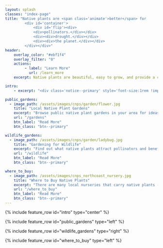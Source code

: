 ```yaml
---
layout: splash
classes: "index-page"
title: "Native plants are <span class='animate'>better</span> for 
         <div id='container'>
             <div id='flip'><div>
             <div>pollinators.</div></div>
             <div><div>drought.</div></div>
             <div><div>the planet.</div></div>
         </div></div>"    
header:
    overlay_color: "#ebf1f4"
    overlay_filter: "0"
    actions:
         - label: "Learn More"
           url: /learn_more
    excerpt: Native plants are beautiful, easy to grow, and provide a critical foundation for our local ecosystem. 

intro:
    - excerpt: "<div class='notice--primary' style='font-size:1rem !important;'>This website is under construction. New content is added weekly - check back soon for updates!</div>"

public_gardens:
  - image_path: /assets/images/cnps/garden/flower.jpg
    title: "Local Native Plant Gardens"
    excerpt: "Browse public native plant gardens in your area for ideas and inspiration."
    url: "/gardens"
    btn_label: "Read More"
    btn_class: "btn--primary"

wildlife_gardens:
  - image_path: /assets/images/cnps/garden/ladybug.jpg
    title: "Gardening for Wildlife"
    excerpt: "Find out what native plants attract pollinators and benefit other  wildlife."
    url: "/wildlife"
    btn_label: "Read More"
    btn_class: "btn--primary"

where_to_buy:
  - image_path: /assets/images/cnps_northcoast_nursery.jpg 
    title: "Where to Buy Native Plants"
    excerpt: "There are many local nurseries that carry native plants - and sources for native seeds online."
    url: "/where_to_buy"
    btn_label: "Read More"
    btn_class: "btn--primary"
---
```


{% include feature_row id="intro" type="center" %}

{% include feature_row id="public_gardens" type="left" %}

{% include feature_row id="wildlife_gardens" type="right" %}

{% include feature_row id="where_to_buy" type="left" %}

<!-- 
<div class="feature__wrapper">
     <div class="feature__item">
       <div class="archive__item">
           <div class="archive__item-teaser">
             <img src="/humboldtnativeplants/assets/splash/some-picture.jpg" alt="">
           </div>
         <div class="archive__item-body">
             <h2 class="archive__item-title">Conservation</h2>
             <div class="archive__item-excerpt">
                 <p> 
                    Whether you are adding a strip of native plants into your existing garden, or re-wilding a larger area, view our list of places you can buy native plants today. Visit these demonstration gardens for ideas!  
                </p>
                 <ul>
                     <li>
                         <a href="{{"/where_to_buy" | prepend:site.baseurl }}">
                             Where to Purchase Native Plants
                         </a>
                     </li>
                     <li>
                        <a href="{{'/garden/cnps-demo' | prepend:site.baseurl }}">
                       North Coast CNPS Garden (Eureka)
                        </a>
                     </li>
                     <li>
                        <a href="{{'/garden/arcata-marsh' | prepend:site.baseurl }}">
                        Arcata Marsh Native Plant Garden
                        </a>
                     </li>
                     <li>
                        <a href="{{'/garden/trinidad-museum' | prepend:site.baseurl }}">
                            Trinidad Museum Native Plant Garden
                        </a>
                     </li>
                 </ul>
             </div>
            <p><a href="/humboldtnativeplants/#test-link" class="btn btn--primary">Read More</a></p>
         </div>
       </div>
     </div>
     <div class="feature__item">
       <div class="archive__item">
           <div class="archive__item-teaser">
             <img src="/humboldtnativeplants/assets/splash/some-picture.jpg" alt="">
           </div>
         <div class="archive__item-body">
             <h2 class="archive__item-title">Connection</h2>
             <div class="archive__item-excerpt">
                 Connect with other native plant beginners and enthusiasts! Lend a hand and make a difference in our beautiful region today. 
             <ul>
                 <li>
                     <a href="{{"/connection/volunteer" | prepend:site.baseurl }}">
                     Volunteer Opportunities
                     </a>
                 </li>
                 <li>
                     <a href="{{"/plant_list" | prepend:site.baseurl }}">
                     Create a Plant List to Share
                     </a>
                 </li>
             </ul>
             </div>
             <p><a href="/humboldtnativeplants/#test-link" class="btn btn--primary">Read More</a></p>
         </div>
       </div>
     </div>
     <div class="feature__item">
       <div class="archive__item">
           <div class="archive__item-teaser">
             <img src="/humboldtnativeplants/assets/splash/some-picture.jpg" alt="">
           </div>
         <div class="archive__item-body">
             <h2 class="archive__item-title">Landscaping</h2>
             <div class="archive__item-excerpt">
             <p>
                 Looking to plant a hedge row? Want to attract pollinators? Find the best native plants for your specific garden needs. 
             </p>
             <ul>
                 <li>
                    <a href="{{'/category/beginner' | prepend:site.baseurl }}">
                        Beginner-Friendly Native Plants
                    </a>
                    <a href="{{"/plants" | prepend:site.baseurl }}">
                         Browse All Native Plants 
                     </a>
                 </li>
                 <li>
                    <a href="{{'/category/hummingbird' | prepend:site.baseurl }}">
                        Hummingbird Gardens
                    </a>
                 </li>
                 <li>
                    <a href="{{'/category/butterfly' | prepend:site.baseurl }}">
                        Butterfly Gardens
                     </a>
                 </li>
                 <li>
                    <a href="{{'/category/container' | prepend:site.baseurl }}">
                        Container-Gardening
                    </a>
                 </li>
                 <li>
                    <a href="{{'/category/bee' | prepend:site.baseurl }}">
                        Bee-Friendly Gardens
                    </a>
                 </li>
                 <li>
                    <a href="{{'/category/groundcover' | prepend:site.baseurl }}">
                        Groundcover Plants 
                    </a>
                 </li>
                 <li>
                    <a href="{{'/category/hedge' | prepend:site.baseurl }}">
                    Hedge Plants
                    </a>
                 </li>
                 <li>
                     <a href="{{"/gardens" | prepend:site.baseurl }}">
                         Local Native Plant Gardens
                     </a>
                 </li>
             </ul> 
            </div>
            <p><a href="/humboldtnativeplants/#test-link" class="btn btn--primary">Read More</a></p>
         </div>
       </div>
     </div>
 </div>
-->
